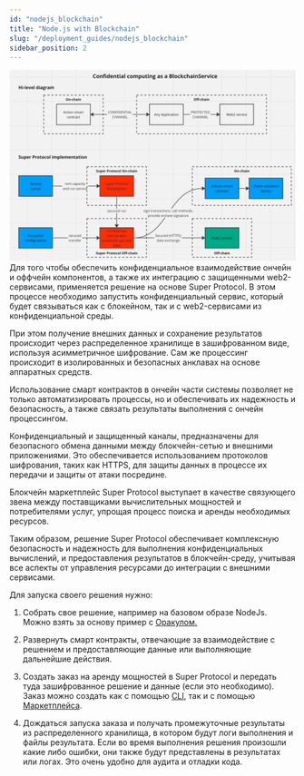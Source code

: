 ```yaml
---
id: "nodejs_blockchain"
title: "Node.js with Blockchain"
slug: "/deployment_guides/nodejs_blockchain"
sidebar_position: 2
---
```


![img_2.png](img_2.png)
Для того чтобы обеспечить конфиденциальное взаимодействие ончейн и оффчейн компонентов, а также их интеграцию с защищенными web2-сервисами, применяется решение на основе Super Protocol. В этом процессе необходимо запустить конфиденциальный сервис, который будет связываться как с блокейном, так и с web2-сервисами из конфиденциальной среды.

При этом получение внешних данных и сохранение результатов происходит через распределенное хранилище в зашифрованном виде, используя асимметричное шифрование. Сам же процессинг происходит в изолированных и безопасных анклавах на основе аппаратных средств.

Использование смарт контрактов в ончейн части системы позволяет не только автоматизировать процессы, но и обеспечивать их надежность и безопасность, а также связать результаты выполнения с ончейн процессингом.

Конфиденциальный и защищенный каналы, предназначены для безопасного обмена данными между блокчейн-сетью и внешними приложениями. Это обеспечивается использованием протоколов шифрования, таких как HTTPS, для защиты данных в процессе их передачи и защиты от атаки посредине.

Блокчейн маркетплейс Super Protocol выступает в качестве связующего звена между поставщиками вычислительных мощностей и потребителями услуг, упрощая процесс поиска и аренды необходимых ресурсов.

Таким образом, решение Super Protocol обеспечивает комплексную безопасность и надежность для выполнения конфиденциальных вычислений, и предоставления результатов в блокчейн-среду, учитывая все аспекты от управления ресурсами до интеграции с внешними сервисами.

Для запуска своего решения нужно: 
1. Собрать свое решение, например на базовом образе NodeJs. Можно взять за основу пример с [Оракулом.](/developers/deployment_guides/nodejs_blockchain/oracles)

2. Развернуть смарт контракты, отвечающие за взаимодействие с решением и предоставляющие данные или выполняющие дальнейшие действия.

4. Создать заказ на аренду мощностей в Super Protocol и передать туда зашифрованное решение и данные (если это необходимо). Заказ можно создать как с помощью [CLI](/developers/cli_guides), так и с помощью [Маркетплейса](/developers/marketplace/).

5. Дождаться запуска заказа и получать промежуточные результаты из распределенного хранилища, в котором будут логи выполнения и файлы результата. Если во время выполнения решения произошли какие либо ошибки, они также будут представлены в результатах или логах. Это очень удобно для аудита и отладки кода.